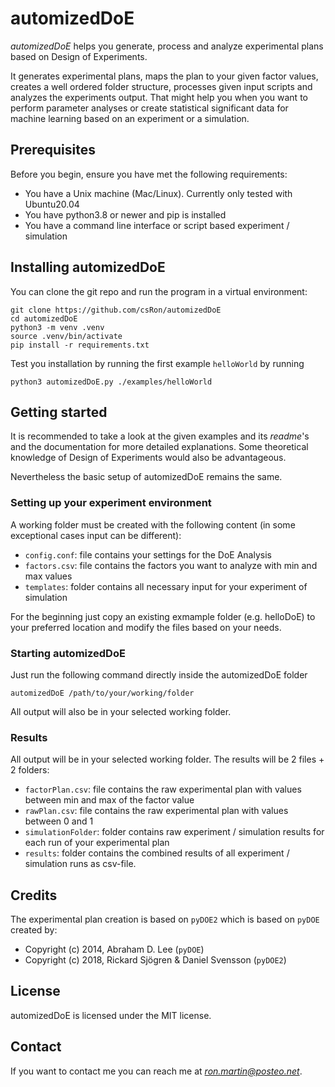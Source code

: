 # automizedDoE

*automizedDoE* helps you generate, process and analyze experimental plans based on Design of Experiments. 

It generates experimental plans, maps the plan to your given factor values, creates a well ordered folder structure, processes given input scripts and analyzes the experiments output.
That might help you when you want to perform parameter analyses or create statistical significant data for machine learning based on an experiment or a simulation.

## Prerequisites
Before you begin, ensure you have met the following requirements:
* You have a Unix machine (Mac/Linux). Currently only tested with Ubuntu20.04
* You have python3.8 or newer and pip is installed
* You have a command line interface or script based experiment / simulation


## Installing automizedDoE
You can clone the git repo and run the program in a virtual environment:
```
git clone https://github.com/csRon/automizedDoE
cd automizedDoE
python3 -m venv .venv
source .venv/bin/activate
pip install -r requirements.txt
```
Test you installation by running the first example `helloWorld` by running
```
python3 automizedDoE.py ./examples/helloWorld
```

## Getting started
It is recommended to take a look at the given examples and its *readme*'s and the documentation for more detailed explanations. 
Some theoretical knowledge of Design of Experiments would also be advantageous.

Nevertheless the basic setup of automizedDoE remains the same. 


### Setting up your experiment environment
A working folder must be created with the following content (in some exceptional cases input can be different):
* `config.conf`: file contains your settings for the DoE Analysis
* `factors.csv`: file contains the factors you want to analyze with min and max values
* `templates`: folder contains all necessary input for your experiment of simulation

For the beginning just copy an existing exmample folder (e.g. helloDoE) to your preferred location and modify the files based on your needs. 

### Starting automizedDoE
Just run the following command directly inside the automizedDoE folder
```
automizedDoE /path/to/your/working/folder
```
All output will also be in your selected working folder.

### Results
All output will be in your selected working folder. The results will be 2 files + 2 folders:
* `factorPlan.csv`: file contains the raw experimental plan with values between min and max of the factor value
* `rawPlan.csv`: file contains the raw experimental plan with values between 0 and 1
* `simulationFolder`: folder contains raw experiment / simulation results for each run of your experimental plan
* `results`: folder contains the combined results of all experiment / simulation runs as csv-file.


## Credits
The experimental plan creation is based on `pyDOE2` which is based on `pyDOE` created by: 
* Copyright (c) 2014, Abraham D. Lee (`pyDOE`)
* Copyright (c) 2018, Rickard Sjögren & Daniel Svensson (`pyDOE2`)

## License
automizedDoE is licensed under the MIT license.

## Contact
If you want to contact me you can reach me at *ron.martin@posteo.net*.

